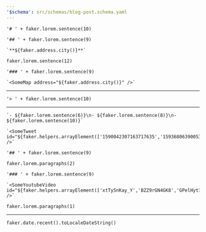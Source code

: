 ```yaml
---
'$schema': src/schemas/blog-post.schema.yaml
---
```


```js:faker
'# ' + faker.lorem.sentence(10)
```

```js:faker
'## ' + faker.lorem.sentence(9)
```

```js:faker
`**${faker.address.city()}**`
```

```js:faker
faker.lorem.sentence(12)
```

```js:faker
'### ' + faker.lorem.sentence(9)
```

```js:faker
`<SomeMap address="${faker.address.city()}" />`
```

---

```js:faker
'> ' + faker.lorem.sentence(10)
```

---

```js:faker
`- ${faker.lorem.sentence(6)}\n- ${faker.lorem.sentence(8)}\n- ${faker.lorem.sentence(10)}`
```

```js:faker
`<SomeTweet id="${faker.helpers.arrayElement(['1590042307163717635','1593680639005315073','1587901468585205760','1578871432700125185'])}" />`
```

```js:faker
'## ' + faker.lorem.sentence(9)
```

```js:faker
faker.lorem.paragraphs(2)
```

```js:faker
'### ' + faker.lorem.sentence(9)
```

```js:faker
`<SomeYoutubeVideo id="${faker.helpers.arrayElement(['xtTy5nKay_Y','BZZ9rGN4GK8','GPelHyt7iJ8','py8nD37SVDU'])}" />`
```

```js:faker
faker.lorem.paragraphs(1)
```

---

```js:faker
faker.date.recent().toLocaleDateString()
```
